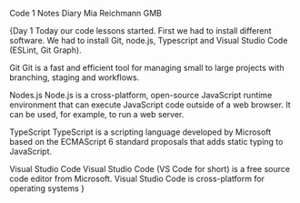 Code 1 Notes Diary      Mia Reichmann GMB

{Day 1
Today our code lessons started. First we had to install different software. We had to install Git, node.js, Typescript and Visual Studio Code (ESLint, Git Graph).

Git
Git is a fast and efficient tool for managing small to large projects with branching, staging and workflows. 

Nodes.js
Node.js is a cross-platform, open-source JavaScript runtime environment that can execute JavaScript code outside of a web browser. It can be used, for example, to run a web server.

TypeScript
TypeScript is a scripting language developed by Microsoft based on the ECMAScript 6 standard proposals that adds static typing to JavaScript.

Visual Studio Code
Visual Studio Code (VS Code for short) is a free source code editor from Microsoft. Visual Studio Code is cross-platform for operating systems
}

